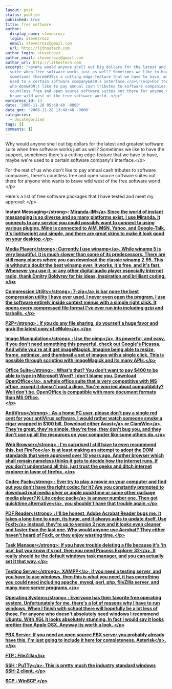 ```yaml
---
layout: post
status: publish
published: true
title: free software
author:
  display_name: stevecrozz
  login: stevecrozz
  email: stevecrozz@gmail.com
  url: http://lithostech.com
author_login: stevecrozz
author_email: stevecrozz@gmail.com
author_url: http://lithostech.com
excerpt: "<p>Why would anyone shell out big dollars for the latest and greatest software
  suite when free software works just as well? Sometimes we like to have the support,
  sometimes there&#39;s a cutting edge-feature that we have to have, maybe we&#39;re
  used to a certain software company&#39;s interface.</p>\r\n<p>For the rest of us
  who don&#39;t like to pay annual cash tributes to software companies, there&#39;s
  countless free and open source software suites out there for anyone who wants to
  brave wild west of the free software world. </p>"
wordpress_id: 14
date: '2006-11-28 05:48:48 -0800'
date_gmt: '2006-11-28 13:48:48 -0800'
categories:
  - Uncategorized
tags: []
comments: []
---
```

<p>Why would anyone shell out big dollars for the latest and greatest software suite when free software works just as well? Sometimes we like to have the support, sometimes there&#39;s a cutting edge-feature that we have to have, maybe we&#39;re used to a certain software company&#39;s interface.<&#47;p></p>
<p>For the rest of us who don&#39;t like to pay annual cash tributes to software companies, there&#39;s countless free and open source software suites out there for anyone who wants to brave wild west of the free software world. <&#47;p><br />
<a id="more"></a><a id="more-14"></a></p>
<p>Here&#39;s a list of free software packages that I have tested and meet my approval: <&#47;p>
<p><strong>Instant Messaging<&#47;strong>: <a href="http:&#47;&#47;www.miranda-im.org&#47;" title="Miranda-IM" class="links">Miranda-IM<&#47;a> Since the world of instant messanging is so diverse and so many platforms exist, I use Miranda. It connects to any service you could possibly want to connect to using various plugins. Mine is connected to AIM, MSN, Yahoo, and Google-Talk. It&#39;s lightweight and simple, and there are great skins to make it look good on your desktop.<&#47;p>
<p><strong> Media Player<&#47;strong>: Currently I use <a href="http:&#47;&#47;www.winamp.com&#47;" title="Winamp" class="links">winamp<&#47;a>. While winamp 5 is very beautiful, it is much slower than some of its predecessors. There are still many places where you can download the classic winamp 2.95. This is without a doubt the best winamp ever. It works, it&#39;s free, and it&#39;s fast. Whenever you use it, or any other digital audio player especially internet radio, thank Dmitry Boldyrev for his ideas, inspiration and brilliant coding. <&#47;p>
<p><strong>Compression Utility<&#47;strong>:    <a href="http:&#47;&#47;www.7-zip.org&#47;" title="7-zip" class="links">7-zip<&#47;a> is bar none the best compression utility I have ever used. I never even open the program. I use the software entirely inside context menus with a simple right click. It opens every compressed file format I&#39;ve ever run into including gzip and tarballs. <&#47;p>
<p><strong> P2P<&#47;strong>            : If you do any file sharing, do yourself a huge favor and grab the latest copy of <a href="http:&#47;&#47;www.emule-project.net&#47;" title="eMule" class="links">eMule<&#47;a>.<&#47;p>
<p><strong>Image Manipulation<&#47;strong>    : Use the <a href="http:&#47;&#47;www.gimp.org&#47;" title="GIMP" class="links">gimp<&#47;a>, its powerful, and easy. If you don&#39;t need something this powerful, check out Google&#39;s Picassa. And while you&#39;re at it get imageMagick. Imagine being able to resize, frame, optimize, and thumbnail a set of images with a single click. This is possible through scripting with imageMagick and its many APIs.<&#47;p>
<p><strong> Office Suite<&#47;strong>            : What&#39;s that? You don&#39;t want to pay $400 to be able to type in Microsoft Word? I don&#39;t blame you. Download <a href="http:&#47;&#47;www.openoffice.org&#47;" title="OpenOffice" class="links">OpenOffice<&#47;a>, a whole office suite that is very competitive with MS office, except it doesn&#39;t cost a dime.  You&#39;re worried about compatibility? Well don&#39;t be. OpenOffice is compatible with more document formats than MS Office.<br &#47;><&#47;p>
<p><strong> AntiVirus<&#47;strong>                : As a home PC user, please don&#39;t pay a single red cent for your antiVirus software. I would rather watch someone smoke a cigar wrapped in $100 bill. Download either <a href="http:&#47;&#47;www.avast.com&#47;" title="avast" class="links">Avast<&#47;a> or <a href="http:&#47;&#47;www.clamwin.com&#47;" title="ClamWin" class="links">ClamWin<&#47;a>. They&#39;re great, they&#39;re simple, they&#39;re free, they don&#39;t bug you, and they don&#39;t use up all the resources on your computer like some others do.<&#47;p>
<p><strong>Web Browser<&#47;strong> : I&#39;m surprised I still have to even recommend this, but <a href="http:&#47;&#47;www.getfirefox.net&#47;" title="FireFox">FireFox<&#47;a> is at least making an attempt to adopt the DOM standards that were approved over 10 years ago. Another browser which shall remain nameless thinks it gets to decide how the internet runs. If you don&#39;t understand all this, just trust the geeks and ditch internet explorer in favor of firefox. <&#47;p>
<p><strong> Codec Pack<&#47;strong>        : Ever try to play a movie on your computer and find out you don&#39;t have the right codec for it? Are you constantly prompted to download real media plyer or apple quicktime or some other garbage media player? <a href="http:&#47;&#47;www.codecguide.com&#47;download_kl.htm" title="k-lite codec pack" class="links">K-Lite codec pack<&#47;a> is answer number one. Then get <a href="http:&#47;&#47;www.codecguide.com&#47;download_qt.htm" title="quicktime alternative">quicktime alternative<&#47;a>, you shouldn&#39;t have that trouble again.<&#47;p>
<p><strong> PDF Reader<&#47;strong>        : I&#39;ll be honest, Adobe Acrobat Reader bugs me. It takes a long time to open, its huge, and it always asks to update itself. Use <a href="http:&#47;&#47;www.foxitsoftware.com&#47;pdf&#47;rd_intro.php" title="FoxIt" class="links">FoxIt<&#47;a> instead, they&#39;re up to version 2 now and it looks even cleaner and faster than the last one. Why would anyone use Acrobat? They either haven&#39;t heard of FoxIt, or they enjoy wasting time.<&#47;p>
<p><strong>Task Manager<&#47;strong>: If you have trouble deleting a file because it&#39;s &#39;in use&#39; but you know it&#39;s not, then you need <a href="http:&#47;&#47;www.microsoft.com&#47;technet&#47;sysinternals&#47;utilities&#47;ProcessExplorer.mspx" title="Process Explorer 32" class="links"> Process Explorer 32<&#47;a>. It really should be the default windows task manager, and you can actually set it that way.<&#47;p>
<p><strong>Testing Server<&#47;strong>:        <a href="http:&#47;&#47;www.apachefriends.org&#47;en&#47;xampp.html" title="XAMPP" class="links">XAMPP<&#47;a>, if you need a testing server, and you have to use windows, then this is what you need, it has everything you could need including apache, mysql, perl, php, fileZIlla server, and many more server programs.<&#47;p>
<p><strong>Operating System<&#47;strong> : Everyone has their favorite free operating system. Unfortunately for me, there&#39;s a lot of reasons why I have to run windows. When I finish with school there will hopefully be a lot less of those. For anyone who doesn&#39;t absolutely need windows I recommend Ubuntu. With XGL it looks absolutely stunning. In fact I would say it looks prettier than Apple OSX. Anyway its worth a look.  <&#47;p>
<p>PBX Server: If you need an open source PBX server you probably already have this, I&#39;m just going to include it here for completeness. <a href="http:&#47;&#47;www.asterisk.org&#47;" title="Asterisk" class="links">Asterisk<&#47;a>. <&#47;p>
<p>FTP        : FileZilla<&#47;p>
<p>SSH        : <a href="http:&#47;&#47;www.putty.nl&#47;download.html">PuTTy<&#47;a>: This is pretty much the industry standard windows SSH-2 client. <&#47;p>
<p>SCP        : WinSCP <&#47;p></p>
